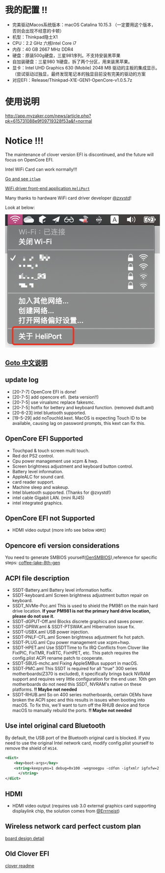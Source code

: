 
# 我的配置 !!

- 完美驱动Macos系统版本：macOS Catalina 10.15.3 （一定要用这个版本，否则会出现不经意的卡顿）
- 机型：Thinkpad隐士X1
- CPU：2.2 GHz 六核Intel Core i7
- 内存：40 GB 2667 MHz DDR4
- 硬盘：原装500g硬盘，三星981序列。不支持安装黑苹果
- 自加装硬盘：三星980 1t硬盘，拆了两个分区，用来装黑苹果。
- 显卡：Intel UHD Graphics 630 (Mobile) 2048 MB 驱动的主板的集成显示。（尝试驱动过独显，最终发现笔记本的独显目前没有完美的驱动的方案
- 对应EFI：Release/Thinkpad-X1E-GEN1-OpenCore-v1.0.5.7z

# 使用说明
http://app.myzaker.com/news/article.php?pk=615731088e9f09719328f53a&f=normal

# Notice !!!

The maintenance of clover version EFI is discontinued, and the future will focus on OpenCore EFI.

Intel WiFi Card can work normally!!!

[Go and see `itlwm`](https://github.com/OpenIntelWireless/itlwm)

[WiFi driver front-end application `HeliPort`](https://github.com/OpenIntelWireless/HeliPort)

Many thanks to hardware WiFi card driver developer [@zxystd](https://github.com/zxystd)!

Look at below:

![](./screenshot/HeliPort.png)


## [Goto 中文说明](./readme-zh.md)

## update log

- [20-7-7] OpenCore EFI is done!
- [20-7-5] add opencore efi. (beta version!!)
- [20-7-5] use virualsmc replace fakesmc.
- [20-7-5] hotfix for bettery and keyboard function. (removed dsdt.aml)
- [20-6-23] intel bluetooth supported.
- [19-5-29] add noTouchId.kext. MacOS is expecting Touch ID to be available, causing lag on password prompts, this kext can fix this.

## OpenCore EFI Supported

- Touchpad & touch screen multi touch.
- Red dot PS2 control.
- Cpu power management use xcpm & hwp.
- Screen brightness adjustment and keyboard button control.
- Battery level information.
- AppleALC for sound card.
- card reader support.
- Machine sleep and wakeup.
- Intel bluetooth supported. (Thanks for @zxystd!)
- intel cable Gigabit LAN. (mini RJ45)
- intel integrated graphics.

## OpenCore EFI not Supported

- HDMI video output (more info see below `HDMI`)

## Opencore efi version considerations

You need to generate SMBIOS yourself([GenSMBIOS](https://github.com/corpnewt/GenSMBIOS)),reference for specific steps: [coffee-lake-8th-gen](https://khronokernel.github.io/Opencore-Vanilla-Laptop-Guide/config.plist/coffee-lake-8th-gen.html#Platforminfo)

## ACPI file description

- SSDT-Battery.aml  Battery level information hotfix.
- SSDT-keyboard.aml Screen brightness adjustment button repair on keyboard.
- SSDT_NVMe-Pcc.aml This is used to shield the PM981 on the main hard drive location. **If your PM981 is not the primary hard drive location, please do not use it**.
- SSDT-dGPUT-Off.aml Blocks discrete graphics and saves power.
- SSDT-GPRW.aml & SSDT-PTSWAK.aml Hibernation issue fix.
- SSDT-USBX.aml USB power injection.
- SSDT-PNLF-CFL.aml Screen brightness adjustment fix hot patch. 
- SSDT-PLUG.aml Cpu power management use xcpm+hwp.
- SSDT-HPET.aml Use SSDTTime to fix IRQ Conflicts from Clover like FixIPIC, FixTMR, FixRTC, FixHPET, etc. This patch requires the config.plist ACPI rename patch to cooperate.
- SSDT-SBUS-mchc.aml Fixing AppleSMBus support in macOS. 
- SSDT-PMC.aml This SSDT is required for all "true" 300 series motherboards(Z370 is excluded), it specifically brings back NVRAM support and requires very little configuration for the end user. 10th gen motherboards do not need this SSDT, NVRAM's native on these platforms.  **!! Maybe not needed**
- SSDT-RHUB.aml So on 400 series motherboards, certain OEMs have broken the ACPI spec and this results in issues when booting into macOS. To fix this, we'll want to turn off the RHUB device and force macOS to manually rebuild the ports. **!! Maybe not needed**


## Use intel original card Bluetooth

By default, the USB port of the Bluetooth original card is blocked. If you need to use the original Intel network card, modify config.plist yourself to remove the shield of `HS14`.

```xml
<dict>
	<key>boot-args</key>
	<string>keepsyms=1 debug=0x100 -wegnoegpu -cdfon -igfxmlr igfxfw=2 uia_exclude=HS05,HS06,USR1,USR2
      </string>
</dict>
```

## HDMI

- HDMI video output (requires usb 3.0 external graphics card supporting displaylink chip, the solution comes from [@Errrneist](https://github.com/Errrneist/Hackintosh-Thinkpad-X1-Extreme))

## Wireless network card perfect custom plan

[board design detail](https://github.com/zysuper/Thinkpad-X1-extreme-EFI/blob/master/doc/Wi-Fi%20bluethooth.md)

## Old Clover EFI

[clover readme](./clover.md)


